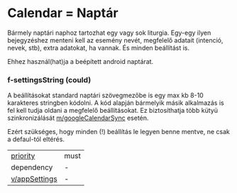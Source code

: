 # Calendar = Naptár

Bármely naptári naphoz tartozhat egy vagy sok liturgia. Egy-egy ilyen bejegyzéshez menteni kell az esemény nevét, megfelelő adatait (intenció, nevek, stb), extra adatokat, ha vannak. És minden beállítást is.

Ehhez használ(hat)ja a beépített android naptárat.

### f-settingsString (could)

A beállításokat standard naptári szövegmezőbe is egy max kb 8-10 karakteres stringben kódolni. A kód alapján bármelyik másik alkalmazás is fel kell tudja oldani a megfelelő beállításokat. Ez biztosíthatja több kütyü szinkronizálását [m/googleCalendarSync](googleCalendarSync.md) esetén. 

Ezért szükséges, hogy minden (!) beállítás le legyen benne mentve, ne csak a defaul-tól eltérés.

|                                          |      |
| ---------------------------------------- | ---- |
| [priority](../definitions.md#priorities) | must |
| dependency                               | -    |
| [v/appSettings](../views/appSettings.md) | -    |

